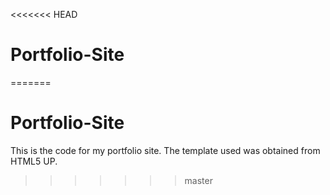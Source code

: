 <<<<<<< HEAD
# Portfolio-Site
=======
# Portfolio-Site

This is the code for my portfolio site. The template used was obtained from HTML5 UP.
>>>>>>> master
